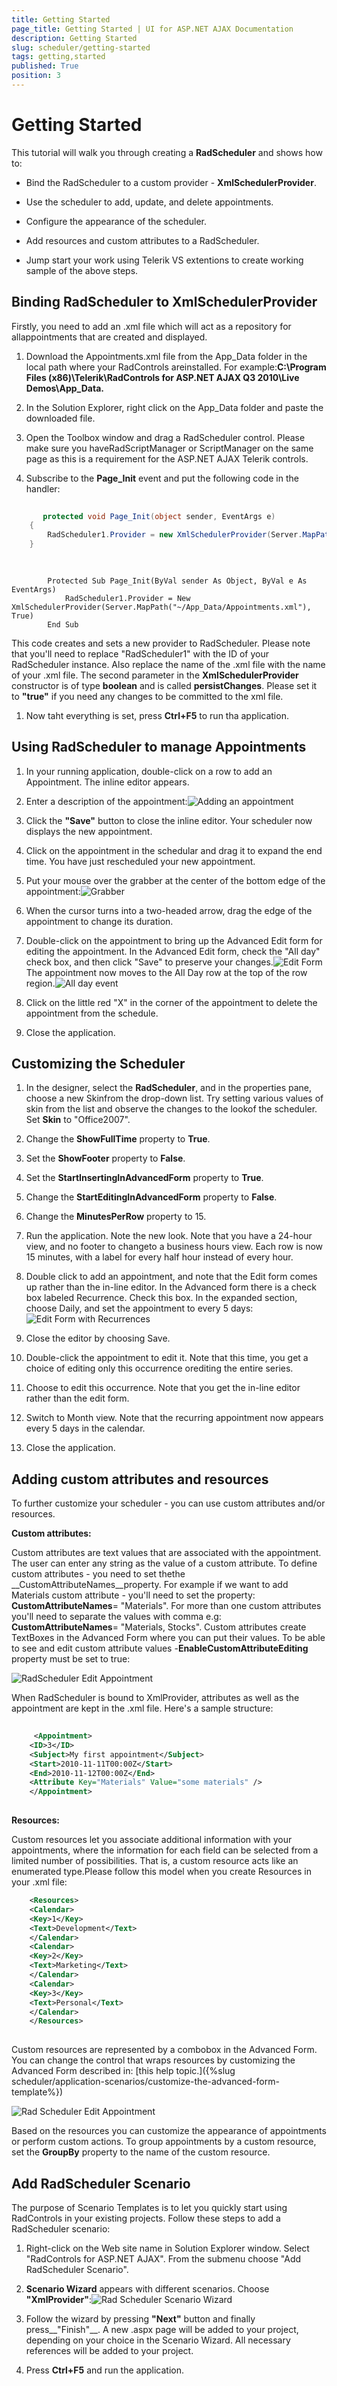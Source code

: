 ```yaml
---
title: Getting Started
page_title: Getting Started | UI for ASP.NET AJAX Documentation
description: Getting Started
slug: scheduler/getting-started
tags: getting,started
published: True
position: 3
---
```


# Getting Started



This tutorial will walk you through creating a __RadScheduler__ and shows how to:

* Bind the RadScheduler to a custom provider - __XmlSchedulerProvider__.

* Use the scheduler to add, update, and delete appointments.

* Configure the appearance of the scheduler.

* Add resources and custom attributes to a RadScheduler.

* Jump start your work using Telerik VS extentions to create working sample of the above steps.

## Binding RadScheduler to XmlSchedulerProvider

Firstly, you need to add an .xml file which will act as a repository for allappointments that are created and displayed.

1. Download the Appointments.xml file from the App_Data folder in the local path where your RadControls areinstalled. For example:__C:\Program Files (x86)\Telerik\RadControls for ASP.NET AJAX Q3 2010\Live Demos\App_Data.__

1. In the Solution Explorer, right click on the App_Data folder and paste the downloaded file.

1. Open the Toolbox window and drag a RadScheduler control. Please make sure you haveRadScriptManager or ScriptManager on the same page as this is a requirement for the ASP.NET AJAX Telerik controls.

1. Subscribe to the __Page_Init__ event and put the following code in the handler:



````C#
	
	   protected void Page_Init(object sender, EventArgs e)
	{
		RadScheduler1.Provider = new XmlSchedulerProvider(Server.MapPath("~/App_Data/Appointments.xml"), true);
	}
	
	
````
````VB.NET
	    Protected Sub Page_Init(ByVal sender As Object, ByVal e As EventArgs)
	        RadScheduler1.Provider = New XmlSchedulerProvider(Server.MapPath("~/App_Data/Appointments.xml"), True)
	    End Sub
````
This code creates and sets a new provider to RadScheduler. Please note that you'll need to replace "RadScheduler1" with the ID of your RadScheduler instance. Also replace the name of the .xml file with the name of your .xml file. The second parameter in the __XmlSchedulerProvider__ constructor is of type __boolean__ and is called __persistChanges__. Please set it to __"true"__ if you need any changes to be committed to the xml file.

1. Now taht everything is set, press __Ctrl+F5__ to run tha application.

## Using RadScheduler to manage Appointments

1. In your running application, double-click on a row to add an Appointment. The inline editor appears.

1. Enter a description of the appointment:![Adding an appointment](images/scheduler_addinganappointment.png)

1. Click the __"Save"__ button to close the inline editor. Your scheduler now displays the new appointment.

1. Click on the appointment in the schedular and drag it to expand the end time. You have just rescheduled your new appointment.

1. Put your mouse over the grabber at the center of the bottom edge of the appointment:![Grabber](images/scheduler_grabber.PNG)

1. When the cursor turns into a two-headed arrow, drag the edge of the appointment to change its duration.

1. Double-click on the appointment to bring up the Advanced Edit form for editing the appointment. In the Advanced Edit form, check the "All day" check box, and then click "Save" to preserve your changes.![Edit Form](images/scheduler_editform.png)The appointment now moves to the All Day row at the top of the row region.![All day event](images/scheduler_alldayevent.png)

1. Click on the little red "X" in the corner of the appointment to delete the appointment from the schedule.

1. Close the application.

## Customizing the Scheduler

1. In the designer, select the __RadScheduler__, and in the properties pane, choose a new Skinfrom the drop-down list. Try setting various values of skin from the list and observe the changes to the lookof the scheduler. Set __Skin__ to "Office2007".

1. Change the __ShowFullTime__ property to __True__.

1. Set the __ShowFooter__ property to __False__.

1. Set the __StartInsertingInAdvancedForm__ property to __True__.

1. Change the __StartEditingInAdvancedForm__ property to __False__.

1. Change the __MinutesPerRow__ property to 15.

1. Run the application. Note the new look. Note that you have a 24-hour view, and no footer to changeto a business hours view. Each row is now 15 minutes, with a label for every half hour instead of every hour.

1. Double click to add an appointment, and note that the Edit form comes up rather than the in-line editor. In the Advanced form there is a check box labeled Recurrence. Check this box. In the expanded section, choose Daily, and set the appointment to every 5 days:![Edit Form with Recurrences](images/scheduler_editformwithrecur.png)

1. Close the editor by choosing Save.

1. Double-click the appointment to edit it. Note that this time, you get a choice of editing only this occurrence orediting the entire series.

1. Choose to edit this occurrence. Note that you get the in-line editor rather than the edit form.

1. Switch to Month view. Note that the recurring appointment now appears every 5 days in the calendar.

1. Close the application.

## Adding custom attributes and resources

To further customize your scheduler - you can use custom attributes and/or resources.

__Custom attributes:__

Custom attributes are text values that are associated with the appointment. The user can enter any string as the value of a custom attribute. To define custom attributes - you need to set thethe __CustomAttributeNames__property. For example if we want to add Materials custom attribute - you'll need to set the property: __CustomAttributeNames__= "Materials". For more than one custom attributes you'll need to separate the values with comma e.g: __CustomAttributeNames__= "Materials, Stocks". Custom attributes create TextBoxes in the Advanced Form where you can put their values. To be able to see and edit custom attribute values -__EnableCustomAttributeEditing__ property must be set to true:

![RadScheduler Edit Appointment](images/scheduler_editappointmentgettingst.png)

When RadScheduler is bound to XmlProvider, attributes as well as the appointment are kept in the .xml file. Here's a sample structure:

````XML
	 
	 <Appointment>
	<ID>3</ID>
	<Subject>My first appointment</Subject>
	<Start>2010-11-11T00:00Z</Start>
	<End>2010-11-12T00:00Z</End>
	<Attribute Key="Materials" Value="some materials" />
	</Appointment>
	
````



__Resources:__

Custom resources let you associate additional information with your appointments, where the information for each field can be selected from a limited number of possibilities. That is, a custom resource acts like an enumerated type.Please follow this model when you create Resources in your .xml file:

````XML
	<Resources>
	<Calendar>
	<Key>1</Key>
	<Text>Development</Text>
	</Calendar>
	<Calendar>
	<Key>2</Key>
	<Text>Marketing</Text>
	</Calendar>
	<Calendar>
	<Key>3</Key>
	<Text>Personal</Text>
	</Calendar>
	</Resources>
	
````



Custom resources are represented by a combobox in the Advanced Form. You can change the control that wraps resources by customizing the Advanced Form described in: [this help topic.]({%slug scheduler/application-scenarios/customize-the-advanced-form-template%})

![Rad Scheduler Edit Appointment](images/scheduler_editappointmentgettingst1.png)

Based on the resources you can customize the appearance of appointments or perform custom actions. To group appointments by a custom resource, set the __GroupBy__ property to the name of the custom resource.

## Add RadScheduler Scenario

The purpose of Scenario Templates is to let you quickly start using RadControls in your existing projects. Follow these steps to add a RadScheduler scenario:

1. Right-click on the Web site name in Solution Explorer window. Select "RadControls for ASP.NET AJAX". From the submenu choose "Add RadScheduler Scenario".

1. __Scenario Wizard__ appears with different scenarios. Choose __"XmlProvider"__:![Rad Scheduler Scenario Wizard](images/scheduler_scenariowizard.png)

1. Follow the wizard by pressing __"Next"__ button and finally press__"Finish"__. A new .aspx page will be added to your project, depending on your choice in the Scenario Wizard. All necessary references will be added to your project.

1. Press __Ctrl+F5__ and run the application.

